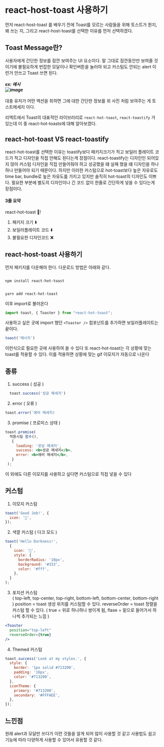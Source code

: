 # react-host-toast 사용하기
먼저 react-host-toast 를 배우기 전에 Toast를 모르는 사람들을 위해 토스트가 뭔지, 왜 쓰는 지, 그리고 react-host-toast를 선택한 이유를 먼저 선택하겠다. 
## Toast Message란?
사용자에게 간단한 정보를 잠깐 보여주는 UI 요소이다.
말 그대로 잠깐동안만 보여줄 것이기에 불필요하게 번잡한 모달이나 확인버튼을 눌러야 되고 커스텀도 안되는 alert 이런거 안쓰고 Toast 쓰면 된다.<br/>
<br/>
***ex: 예시*** <br />
***![image](https://github.com/user-attachments/assets/58baefaf-9672-43e1-a8f8-7b61d8acba0f)***<br/>
<br/>
대충 유저가 어떤 액션을 취하면 그에 대한 간단한 정보를 위 사진 처럼 보여주는 게 토스트메세지 이다.<br/>

리액트에서 Toast의 대표적인 라이브러리로 `react-hot-toast`, `react-toastify` 가 있는데 이 중 react-hot-toasts에 대해 알아보겠다.

## react-hot-toast VS react-toastify

react-hot-toast를 선택한 이유는 toastify보다 패키지크기가 적고 보일러 플레이트 코드가 적고 디자인을 직접 안해도 된다는게 장점이다.
react-toastify는 디자인인 되어있지 않아 커스텀 디자인을 직접 만들어줘야 하고 성공했을 떄 실패 했을 떄 디자인을 하나하나 만들어야 되기 때문이다.
하지만 이러한 커스텀으로 hot-toast보다 높은 자유로도 time bar, bundle로 높은 자유도를 가지고 있지만 솔직히 hot-toast의 디자인도 이쁘다.
필요한 부분에 별도의 디자인이나 긴 코드 없이 한줄로 간단하게 넣을 수 있다는게 장점이다.

#### 3줄 요약
react-hot-toast 👑!
1. 패키지 크기 ⬇️
2. 보일러플레이트 코드 ⬇️
3. 불필요한 디자인코드 ❌

## react-host-toast 사용하기

먼저 패키지를 다운해야 한다.
다운로드 방법은 아래와 같다.
```

npm install react-hot-toast

```
```

yarn add react-hot-toast

```

이후 import로 불러온다
```jsx
import toast, { Toaster } from "react-hot-toast";
```
사용하고 싶은 곳에 import 했던 `<Toaster />` 컴포넌트를 추가하면 보일러플레이트는 끝이다.
```jsx
toast('메시지')
```
이런식으로 필요한 곳에 사용하여 쓸 수 있다
또 react-hot-toast는 각 상황에 맞는 toast를 적용할 수 있다.
이를 적용하면 상황에 맞는 gif 이모지가 자동으로 나온다
## 종류
1. success ( 성공 )
 ```jsx
   toast.success('성공 메세지')
```
2. error ( 오류 )
```jsx
toast.error(`에러 메세지)
```
3. promise ( 프로미스 상태 )
```jsx
toast.promise(
  적용시킬 함수(),
   {
     loading: '로딩 메세지',
     success: <b>성공 메세지</b>,
     error: <b>에러 메세지</b>,
   }
 );
```

이 외에도 다른 이모지를 사용하고 싶다면 커스텀으로 직접 넣을 수 있다
## 커스텀

1. 이모지 커스텀
```jsx
toast('Good Job!', {
  icon: '👏',
});
```

2. 색깔 커스텀 ( 다크 모드 )
```jsx
toast('Hello Darkness!',
  {
    icon: '👏',
    style: {
      borderRadius: '10px',
      background: '#333',
      color: '#fff',
    },
  }
);
```

3. 포지션 커스텀<br /> ( top-left, top-center, top-right, bottom-left, bottom-center, bottom-right )
    position = toast 생성 위치를 커스텀할 수 있다. 
   reverseOrder = toast 정렬을 커스텀 할 수 있다. ( true = 위로 하나하나 쌍이게 됨, flase = 밑으로 들어가서 하나씩 추가되는 느낌 )
```jsx
<Toaster
  position="top-left"
  reverseOrder={true}
/>
```

4. Themed 커스텀
```jsx
toast.success('Look at my styles.', {
  style: {
    border: '1px solid #713200',
    padding: '16px',
    color: '#713200',
  },
  iconTheme: {
    primary: '#713200',
    secondary: '#FFFAEE',
  },
});
```

## 느낀점
원래 alert과 모달만 쓰다가 이런 것들을 알게 되어 많이 사용할 것 같고 사용법도 쉽고 기능에 따라 다양하게 사용할 수 있어서
유용할 것 같다.
